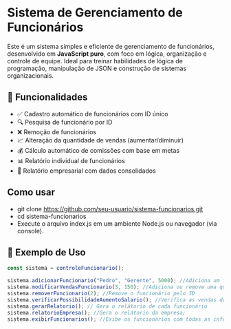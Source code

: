 # Sistema de Gerenciamento de Funcionários

Este é um sistema simples e eficiente de gerenciamento de funcionários, desenvolvido em **JavaScript puro**, com foco em lógica, organização e controle de equipe. Ideal para treinar habilidades de lógica de programação, manipulação de JSON e construção de sistemas organizacionais.

## 🚀 Funcionalidades

- ✅ Cadastro automático de funcionários com ID único
- 🔍 Pesquisa de funcionário por ID
- ❌ Remoção de funcionários
- 📈 Alteração da quantidade de vendas (aumentar/diminuir)
- 💰 Cálculo automático de comissões com base em metas
- 📊 Relatório individual de funcionários
- 🏢 Relatório empresarial com dados consolidados

## Como usar

- git clone https://github.com/seu-usuario/sistema-funcionarios.git
- cd sistema-funcionarios
- Execute o arquivo index.js em um ambiente Node.js ou navegador (via console).

## 📌 Exemplo de Uso

```javascript
const sistema = controleFuncionario();

sistema.adicionarFuncionario("Pedro", "Gerente", 5000); //Adiciona um funcionário
sistema.modificarVendasFuncionario(3, 150); //Adiciona ou remove uma quantidade de vendas pelo ID
sistema.removerFuncionario(2); //Remove o funcionário pelo ID
sistema.verificarPossibilidadeAumentoSalario(); //Verifica as vendas dos funcionários para aplicação da comissão
sistema.gerarRelatorio(); // Gera o relátorio de cada funcionário
sistema.relatorioEmpresa(); //Gera o relátorio da empresa;
sistema.exibirFuncionarios(); //Exibe os funcionários com todas as informações.
